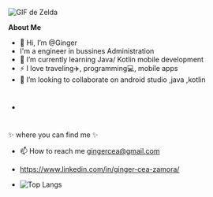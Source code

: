 
![GIF de Zelda](https://media.giphy.com/media/YAPrs0Uf89nSU/giphy.gif)

**About Me**
- 👋 Hi, I’m @Ginger
- I'm a  engineer in bussines Administration
- 🌱 I’m currently learning Java/ Kotlin mobile development
- ⚡ I love traveling✈️, programming💻, mobile apps 
- 💞️ I’m looking to collaborate on  android studio ,java ,kotlin
- <h1 align="center">
✨ where you can find me ✨

- 📫 How to reach me gingercea@gmail.com
- https://www.linkedin.com/in/ginger-cea-zamora/

- ![Top Langs](https://github-readme-stats.vercel.app/api/top-langs/?username=anuraghazra&langs_count=8)

<!---
Gingin90/Gingin90 is a ✨ special ✨ repository because its `README.md` (this file) appears on your GitHub profile.
You can click the Preview link to take a look at your changes.
--->
